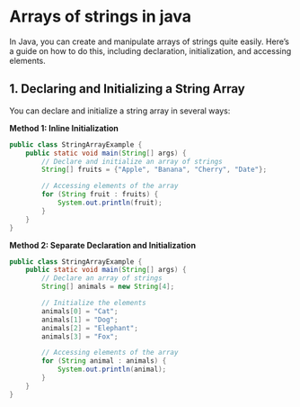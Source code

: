 # Arrays of strings in java

In Java, you can create and manipulate arrays of strings quite easily. Here’s a guide on how to do this, including declaration, initialization, and accessing elements.

## 1. Declaring and Initializing a String Array

You can declare and initialize a string array in several ways:

**Method 1: Inline Initialization**

```java
public class StringArrayExample {
    public static void main(String[] args) {
        // Declare and initialize an array of strings
        String[] fruits = {"Apple", "Banana", "Cherry", "Date"};

        // Accessing elements of the array
        for (String fruit : fruits) {
            System.out.println(fruit);
        }
    }
}
```

**Method 2: Separate Declaration and Initialization**

```java
public class StringArrayExample {
    public static void main(String[] args) {
        // Declare an array of strings
        String[] animals = new String[4];

        // Initialize the elements
        animals[0] = "Cat";
        animals[1] = "Dog";
        animals[2] = "Elephant";
        animals[3] = "Fox";

        // Accessing elements of the array
        for (String animal : animals) {
            System.out.println(animal);
        }
    }
}
```
